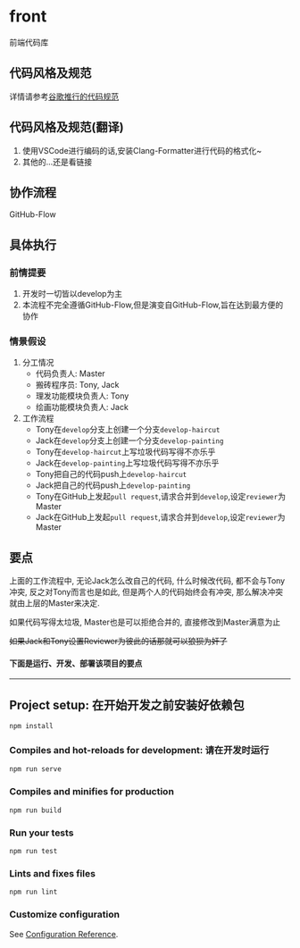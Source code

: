 # front

前端代码库

## 代码风格及规范
详情请参考[谷歌推行的代码规范](https://google.github.io/styleguide/jsguide.html)

## 代码风格及规范(翻译)
1. 使用VSCode进行编码的话,安装Clang-Formatter进行代码的格式化~
2. 其他的...还是看链接

## 协作流程

GitHub-Flow

## 具体执行

### 前情提要

1. 开发时一切皆以develop为主
2. 本流程不完全遵循GitHub-Flow,但是演变自GitHub-Flow,旨在达到最方便的协作

### 情景假设

1. 分工情况
   - 代码负责人: Master
   - 搬砖程序员: Tony, Jack
   - 理发功能模块负责人: Tony
   - 绘画功能模块负责人: Jack
2. 工作流程
   - Tony在`develop`分支上创建一个分支`develop-haircut`
   - Jack在`develop`分支上创建一个分支`develop-painting`
   - Tony在`develop-haircut`上写垃圾代码写得不亦乐乎
   - Jack在`develop-painting`上写垃圾代码写得不亦乐乎
   - Tony把自己的代码push上`develop-haircut`
   - Jack把自己的代码push上`develop-painting`
   - Tony在GitHub上发起`pull request`,请求合并到`develop`,设定`reviewer`为Master
   - Jack在GitHub上发起`pull request`,请求合并到`develop`,设定`reviewer`为Master



## 要点

上面的工作流程中, 无论Jack怎么改自己的代码, 什么时候改代码, 都不会与Tony冲突, 反之对Tony而言也是如此, 但是两个人的代码始终会有冲突, 那么解决冲突就由上层的Master来决定.

如果代码写得太垃圾, Master也是可以拒绝合并的, 直接修改到Master满意为止

~~如果Jack和Tony设置Reviewer为彼此的话那就可以狼狈为奸了~~

#### 下面是运行、开发、部署该项目的要点
***

## Project setup: 在开始开发之前安装好依赖包
```
npm install
```

### Compiles and hot-reloads for development: 请在开发时运行
```
npm run serve
```

### Compiles and minifies for production
```
npm run build
```

### Run your tests
```
npm run test
```

### Lints and fixes files
```
npm run lint
```

### Customize configuration
See [Configuration Reference](https://cli.vuejs.org/config/).
